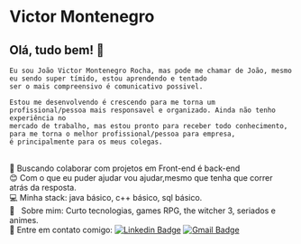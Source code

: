 # Victor Montenegro 

## Olá, tudo bem! :wave:
    Eu sou João Victor Montenegro Rocha, mas pode me chamar de João, mesmo eu sendo super tímido, estou aprendendo e tentado 
    ser o mais compreensivo é comunicativo possivel.

    Estou me desenvolvendo é crescendo para me torna um profissional/pessoa mais responsavel e organizado. Ainda não tenho experiência no
    mercado de trabalho, mas estou pronto para receber todo conhecimento, para me torna o melhor profissional/pessoa para empresa,
    é principalmente para os meus colegas.
 <br/> :purple_heart: Buscando colaborar com projetos em Front-end é back-end
 <br/> :blush: Com o que eu puder ajudar vou ajudar,mesmo que tenha que correr atrás da resposta.
 <br/> :computer: Minha stack: java básico, c++ básico, sql básico.
 <br/> 💬  &nbsp; Sobre mim: Curto tecnologias, games RPG, the witcher 3, seriados e animes. 
 <br/> :email: Entre em contato comigo: [![Linkedin Badge](https://img.shields.io/badge/-VictorMontenegro-blue?style=flat-square&logo=Linkedin&logoColor=white&link=https://https://www.linkedin.com/in/joao-victor-montenegro-595791194/)](https://www.linkedin.com/in/joao-victor-montenegro-595791194/) 
 [![Gmail Badge](https://img.shields.io/badge/-jvcmontenegro67@gmail.com-c14438?style=flat-square&logo=Gmail&logoColor=white&link=victor:jvcmontenegro67@gmail.com)](victor:jvcmontenegro67@gmail.com)
